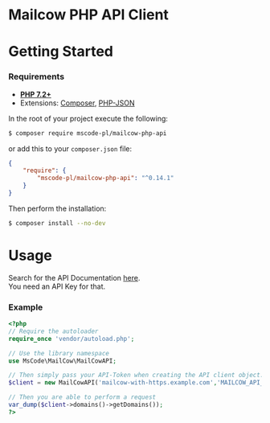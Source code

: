 ﻿# Mailcow PHP API Client

# Getting Started
### Requirements
* [**PHP 7.2+**](https://www.php.net/downloads.php)
* Extensions: [Composer](https://getcomposer.org/), [PHP-JSON](https://www.php.net/manual/en/book.json.php)

In the root of your project execute the following:
```sh
$ composer require mscode-pl/mailcow-php-api
```
or add this to your `composer.json` file:
```json
{
    "require": {
        "mscode-pl/mailcow-php-api": "^0.14.1"
    }
}
```

Then perform the installation:
```sh
$ composer install --no-dev
```

# Usage

Search for the API Documentation [here](https://mailcow.docs.apiary.io/).  
You need an API Key for that.

### Example

```php
<?php
// Require the autoloader
require_once 'vendor/autoload.php';

// Use the library namespace
use MsCode\MailCow\MailCowAPI;

// Then simply pass your API-Token when creating the API client object.
$client = new MailCowAPI('mailcow-with-https.example.com','MAILCOW_API_KEY');

// Then you are able to perform a request
var_dump($client->domains()->getDomains());
?>
```
